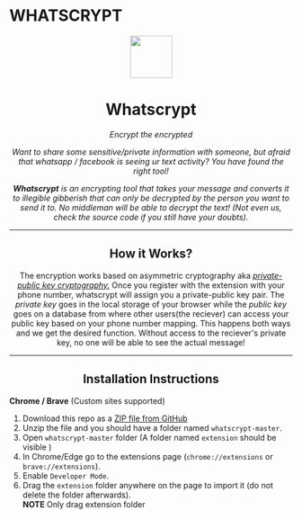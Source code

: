 # WHATSCRYPT

<p align="center">
  <img src="https://user-images.githubusercontent.com/59741135/159886607-54432562-65a3-435b-8d1a-58f8f91bda74.png" width="75" height="75"/>
</p>

<h1 align="center">Whatscrypt</h1>

<p align="center"><em>Encrypt the encrypted</em></p>

<em>
<p align="center">
Want to share some sensitive/private information with someone, but afraid that whatsapp / facebook is seeing ur text activity? You have found the right tool!
</p>

<p align="center">
<strong>Whatscrypt</strong> is an encrypting tool that takes your message and converts it to illegible
gibberish that can only be decrypted by the person you want to send it to. No middleman will be able to decrypt the text! (Not even us, check the source code if you still have your doubts).
</p>
</em>

<hr>
<h2 align="center">How it Works?</h2>
<p align="center">
The encryption works based on asymmetric cryptography aka <a href="https://en.wikipedia.org/wiki/Public-key_cryptography"><em>private-public key cryptography.</em></a>
Once you register with the extension with your phone number, whatscrypt will assign you a private-public key pair.
The <em>private key</em> goes in the local storage of your browser while the <em>public key </em> goes on a database from where other users(the reciever) can access your public key based on your phone number mapping.
This happens both ways and we get the desired function. Without access to the reciever's private key, no one will be able to see the actual message!
</p>
<hr>
<h2 align="center">Installation Instructions</h1>

**Chrome / Brave** (Custom sites supported)

1. Download this repo as a [ZIP file from GitHub](https://github.com/gg-dev-05/whatscrypt/archive/refs/heads/master.zip)
1. Unzip the file and you should have a folder named `whatscrypt-master`.
1. Open `whatscrypt-master` folder (A folder named `extension` should be visible )
1. In Chrome/Edge go to the extensions page (`chrome://extensions` or `brave://extensions`).
1. Enable `Developer Mode`.
1. Drag the `extension` folder anywhere on the page to import it (do not delete the folder afterwards).  
   **NOTE** Only drag extension folder

